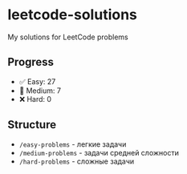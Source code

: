 # leetcode-solutions
My solutions for LeetCode problems

## Progress
- ✅ Easy: 27
- 🔄 Medium: 7  
- ❌ Hard: 0

## Structure
- `/easy-problems` - легкие задачи
- `/medium-problems` - задачи средней сложности  
- `/hard-problems` - сложные задачи
